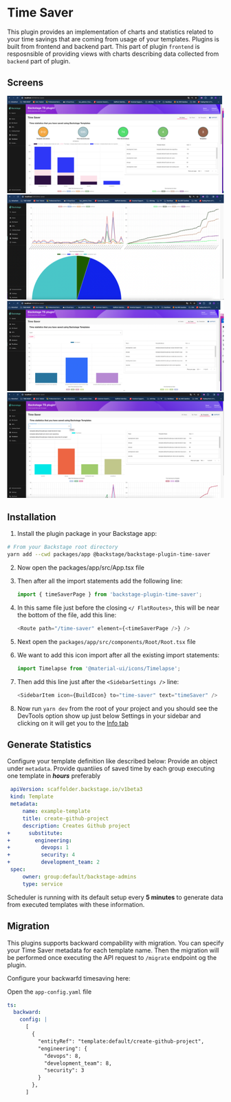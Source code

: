 # Time Saver

This plugin provides an implementation of charts and statistics related to your time savings that are coming from usage of your templates. Plugins is built from frontend and backend part. This part of plugin `frontend` is resposnsible of providing views with charts describing data collected from `backend` part of plugin.

## Screens

![Screenshot of the AllStats plugin Charts](docs/tsAllStats.png)
![Screenshot of the AllStats2 plugin Charts](docs/tsAllStats2.png)
![Screenshot of the ByTeam plugin Charts](docs/tsByTeam.png)
![Screenshot of the ByTemplate plugin Charts](docs/tsBytemplate.png)

## Installation

1. Install the plugin package in your Backstage app:

```sh
# From your Backstage root directory
yarn add --cwd packages/app @backstage/backstage-plugin-time-saver
```

2. Now open the packages/app/src/App.tsx file
3. Then after all the import statements add the following line:

   ```ts
   import { timeSaverPage } from 'backstage-plugin-time-saver';
   ```

4. In this same file just before the closing `</ FlatRoutes>`, this will be near the bottom of the file, add this line:

   ```ts
   <Route path="/time-saver" element={<timeSaverPage />} />
   ```

5. Next open the `packages/app/src/components/Root/Root.tsx` file
6. We want to add this icon import after all the existing import statements:

   ```ts
   import Timelapse from '@material-ui/icons/Timelapse';
   ```

7. Then add this line just after the `<SidebarSettings />` line:

   ```ts
   <SidebarItem icon={BuildIcon} to="time-saver" text="timeSaver" />
   ```

8. Now run `yarn dev` from the root of your project and you should see the DevTools option show up just below Settings in your sidebar and clicking on it will get you to the [Info tab](#info)

## Generate Statistics

Configure your template definition like described below:
Provide an object under `metadata`. Provide quantiies of saved time by each group executing one template in **_hours_** preferably

```yaml
 apiVersion: scaffolder.backstage.io/v1beta3
 kind: Template
 metadata:
     name: example-template
     title: create-github-project
     description: Creates Github project
+      substitute:
+        engineering:
+          devops: 1
+          security: 4
+          development_team: 2
 spec:
     owner: group:default/backstage-admins
     type: service
```

Scheduler is running with its default setup every **5 minutes** to generate data from executed templates with these information.

## Migration

This plugins supports backward compability with migration. You can specify your Time Saver metadata for each template name. Then the migration will be performed once executing the API request to `/migrate` endpoint og the plugin.

Configure your backwarfd timesaving here:

Open the `app-config.yaml` file

```yaml
ts:
  backward:
    config: |
      [
        {
          "entityRef": "template:default/create-github-project",
          "engineering": {
            "devops": 8,
            "development_team": 8,
            "security": 3
          }
        },
      ]
```
